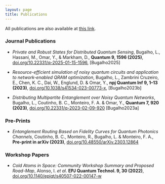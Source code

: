 ```yaml
---
layout: page
title: Publications
---
```


All publications are also available at <a href='https://scholar.google.com/citations?user=t-5_iPMAAAAJ&hl=en'>this link</a>.

### Journal Publications

- *Private and Robust States for Distributed Quantum Sensing*, Bugalho, L., Hassani, M., Omar, Y., & Markham, D., **Quantum 9, 1596 (2025)**, <a href='https://doi.org/10.22331/q-2025-01-15-1596'>doi.org/10.22331/q-2025-01-15-1596</a>, \[Bugalho2025\]

- *Resource-efficient simulation of noisy quantum circuits and application to network-enabled QRAM optimization*, Bugalho, L., Zambrini Cruzeiro, E., Chen, K. C., Dai, W., Englund, D. & Omar, Y., **npj Quantum Inf 9, 1–13 (2023)**, <a href='https://doi.org/10.1038/s41534-023-00773-x'>doi.org/10.1038/s41534-023-00773-x</a>, \[Bugalho2023b\]

- *Distributing Multipartite Entanglement over Noisy Quantum Networks*, Bugalho, L., Coutinho, B. C., Monteiro, F. A. & Omar, Y., **Quantum 7, 920 (2023)**, <a href='https://doi.org/10.22331/q-2023-02-09-920'>doi.org/10.22331/q-2023-02-09-920</a> \[Bugalho2023a\]

### Pre-Prints

- *Entanglement Routing Based on Fidelity Curves for Quantum Photonics Channels*, Coutinho, B. C., Monteiro, R., Bugalho, L. & Monteiro, F. A., **Pre-print in arXiv (2023)**, <a href='https://doi.org/10.48550/arXiv.2303.12864'>doi.org/10.48550/arXiv.2303.12864</a>

### Workshop Papers

- *Cold Atoms in Space: Community Workshop Summary and Proposed Road-Map*, Alonso, I. *et al*. **EPJ Quantum Technol. 9, 30 (2022)**, <a href='https://doi.org/10.1140/epjqt/s40507-022-00147-w'>doi.org/10.1140/epjqt/s40507-022-00147-w</a>

 